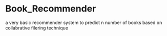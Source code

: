 # Book_Recommender
 a very basic recommender system to predict n number of books based on collabrative filering technique
